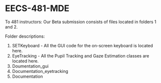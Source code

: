 EECS-481-MDE
============

To 481 instructors: Our Beta submission consists of files located in folders 1 and 2.

Folder descriptions:
1) SETKeyboard - All the GUI code for the on-screen keyboard is located here.
2) EyeTracking - All the Pupil Tracking and Gaze Estimation classes are located here.
3) Doumentation_gui
4) Documentation_eyetracking
5) Documentation

